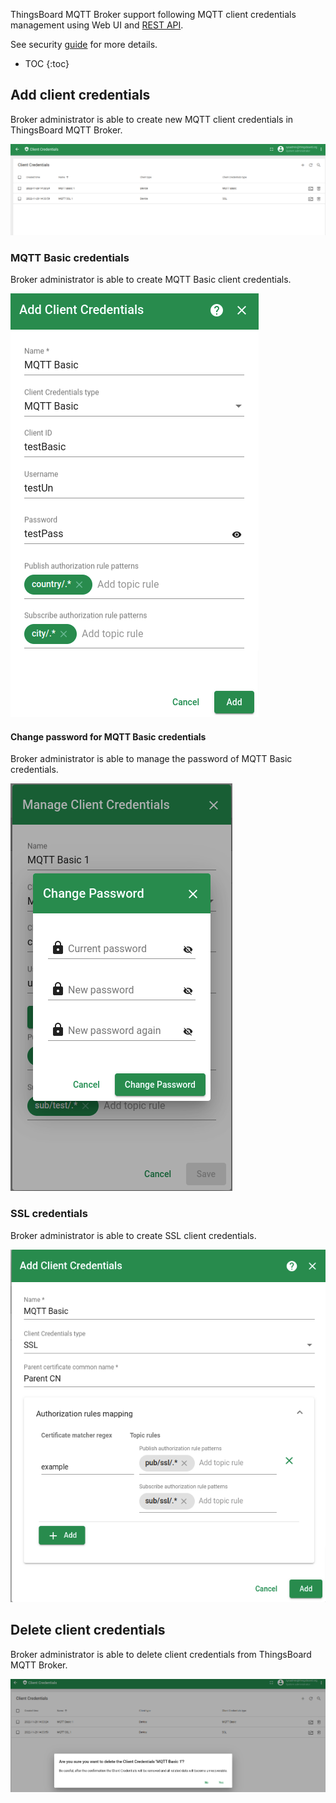 
ThingsBoard MQTT Broker support following MQTT client credentials management using Web UI and [REST API](/docs/mqtt-broker/mqtt-client-credentials-management/).

See security [guide](/docs/mqtt-broker/security/) for more details.

* TOC
{:toc}

## Add client credentials

Broker administrator is able to create new MQTT client credentials in ThingsBoard MQTT Broker.

![image](/images/mqtt-broker/user-guide/ui/mqtt-client-creds.png)

### MQTT Basic credentials

Broker administrator is able to create MQTT Basic client credentials.

![image](/images/mqtt-broker/user-guide/ui/mqtt-client-credentials-save-basic.png)

#### Change password for MQTT Basic credentials

Broker administrator is able to manage the password of MQTT Basic credentials.

![image](/images/mqtt-broker/user-guide/ui/mqtt-client-credentials-change-pass.png)

### SSL credentials

Broker administrator is able to create SSL client credentials.

![image](/images/mqtt-broker/user-guide/ui/mqtt-client-credentials-save-ssl.png)

## Delete client credentials

Broker administrator is able to delete client credentials from ThingsBoard MQTT Broker.

![image](/images/mqtt-broker/user-guide/ui/mqtt-client-creds-delete.png)
